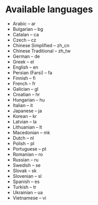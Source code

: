 # Available languages

- Arabic – ar
- Bulgarian – bg
- Catalan – ca
- Czech – cz
- Chinese Simplified – zh_cn
- Chinese Traditional – zh_tw
- German – de
- Greek – el
- English – en
- Persian (Farsi) – fa
- Finnish – fi
- French – fr
- Galician – gl
- Croatian – hr
- Hungarian – hu
- Italian – it
- Japanese – ja
- Korean – kr
- Latvian – la
- Lithuanian – lt
- Macedonian – mk
- Dutch – nl
- Polish – pl
- Portuguese – pt
- Romanian – ro
- Russian – ru
- Swedish – se
- Slovak – sk
- Slovenian – sl
- Spanish – es
- Turkish – tr
- Ukrainian – ua
- Vietnamese – vi
